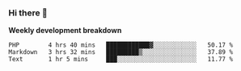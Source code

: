### Hi there 👋


**Weekly development breakdown**

<!--START_SECTION:waka-->
```text
PHP        4 hrs 40 mins   ████████████▓░░░░░░░░░░░░   50.17 % 
Markdown   3 hrs 32 mins   █████████▒░░░░░░░░░░░░░░░   37.89 % 
Text       1 hr 5 mins     ███░░░░░░░░░░░░░░░░░░░░░░   11.77 % 
```
<!--END_SECTION:waka-->

